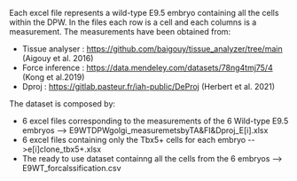 Each excel file represents a wild-type E9.5 embryo containing all the cells within the DPW. In the files each row is a cell and each columns is a measurement. 
The measurements have been obtained from:
- Tissue analyser :  https://github.com/baigouy/tissue_analyzer/tree/main (Aigouy et al. 2016)
- Force inference : https://data.mendeley.com/datasets/78ng4tmj75/4 (Kong et al.2019)
- Dproj : https://gitlab.pasteur.fr/iah-public/DeProj (Herbert et al. 2021)

The dataset is composed by:
- 6 excel files corresponding to the measurements of the 6 Wild-type E9.5 embryos --> E9WTDPWgolgi_measuremetsbyTA&FI&Dproj_E[i].xlsx
- 6 excel files containing only the Tbx5+ cells for each embryo -->e[i]clone_tbx5+.xlsx
- The ready to use dataset containng all the cells from the 6 embryos --> E9WT_forcalssification.csv

